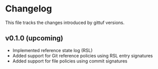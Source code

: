 # Changelog

This file tracks the changes introduced by gittuf versions.

## v0.1.0 (upcoming)

* Implemented reference state log (RSL)
* Added support for Git reference policies using RSL entry signatures
* Added support for file policies using commit signatures
